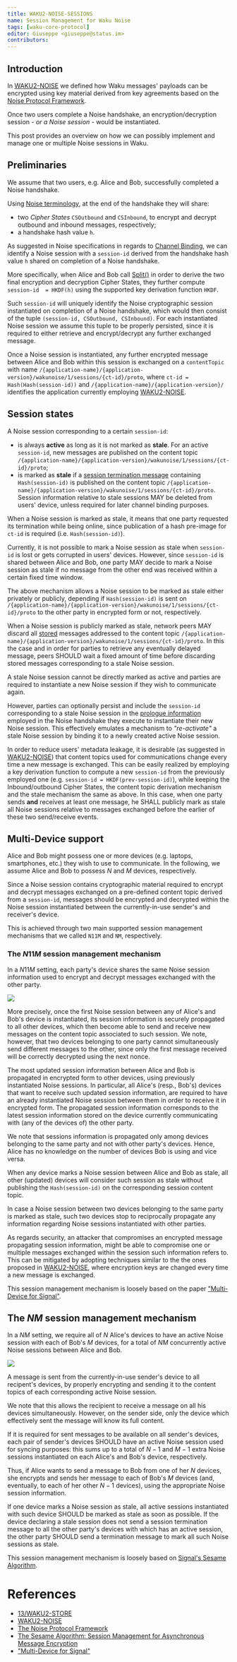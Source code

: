 ```yaml
---
title: WAKU2-NOISE-SESSIONS
name: Session Management for Waku Noise
tags: [waku-core-protocol]
editor: Giuseppe <giuseppe@status.im>
contributors:
---
```


## Introduction

In [WAKU2-NOISE](./noise.md) we defined how Waku messages' payloads can be encrypted using key material derived from key agreements based on the [Noise Protocol Framework](http://www.noiseprotocol.org/noise.html).

Once two users complete a Noise handshake,
an encryption/decryption session - _or a Noise session_ - would be instantiated.

This post provides an overview on how we can possibly implement and manage one or multiple Noise sessions in Waku.

## Preliminaries

We assume that two users, e.g. Alice and Bob, successfully completed a Noise handshake.

Using [Noise terminology](http://www.noiseprotocol.org/noise.html), at the end of the handshake they will share:

- two _Cipher States_ `CSOutbound` and `CSInbound`, to encrypt and decrypt outbound and inbound messages, respectively;
- a handshake hash value `h`.

As suggested in Noise specifications in regards to [Channel Binding](http://www.noiseprotocol.org/noise.html#channel-binding),
we can identify a Noise session with a `session-id` derived from the handshake hash value `h` shared on completion of a Noise handshake.

More specifically, when Alice and Bob call [Split()](http://www.noiseprotocol.org/noise.html#the-symmetricstate-object) in order to derive the two final encryption and decryption Cipher States,
they further compute `session-id  = HKDF(h)` using the supported key derivation function `HKDF`.

Such `session-id` will uniquely identify the Noise cryptographic session instantiated on completion of a Noise handshake,
which would then consist of the tuple `(session-id, CSOutbound, CSInbound)`.
For each instantiated Noise session we assume this tuple to be properly persisted,
since it is required to either retrieve and encrypt/decrypt any further exchanged message.

Once a Noise session is instantiated,
any further encrypted message between Alice and Bob within this session is exchanged on a `contentTopic` with name `/{application-name}/{application-version}/wakunoise/1/sessions/{ct-id}/proto`,
where `ct-id = Hash(Hash(session-id))`
and `/{application-name}/{application-version}/` identifies the application currently employing [WAKU2-NOISE](./noise.md).

## Session states

A Noise session corresponding to a certain `session-id`:

- is always **active** as long as it is not marked as **stale**.
  For an active `session-id`, new messages are published on the content topic `/{application-name}/{application-version}/wakunoise/1/sessions/{ct-id}/proto`;
- is marked as **stale** if a [session termination message](./noise.md/#session-termination-message) containing `Hash(session-id)` is published on the content topic `/{application-name}/{application-version}/wakunoise/1/sessions/{ct-id}/proto`.
  Session information relative to stale sessions MAY be deleted from users' device, unless required for later channel binding purposes.

When a Noise session is marked as stale, it means that one party requested its termination while being online,
since publication of a hash pre-image for `ct-id` is required (i.e. `Hash(session-id)`).

Currently, it is not possible to mark a Noise session as stale when `session-id` is lost or gets corrupted in users' devices.
However, since `session-id` is shared between Alice and Bob,
one party MAY decide to mark a Noise session as stale if no message from the other end was received within a certain fixed time window.

The above mechanism allows a Noise session to be marked as stale either privately or publicly,
depending if `Hash(session-id)` is sent on `/{application-name}/{application-version}/wakunoise/1/sessions/{ct-id}/proto` to the other party in encrypted form or not, respectively.

When a Noise session is publicly marked as stale,
network peers MAY discard all [stored](https://rfc.vac.dev/spec/13/) messages addressed to the content topic `/{application-name}/{application-version}/wakunoise/1/sessions/{ct-id}/proto`.
In this the case and in order for parties to retrieve any eventually delayed message,
peers SHOULD wait a fixed amount of time before discarding stored messages corresponding to a stale Noise session.

A stale Noise session cannot be directly marked as active
and parties are required to instantiate a new Noise session if they wish to communicate again.

However, parties can optionally persist and include the `session-id` corresponding to a stale Noise session in the [prologue information](https://noiseprotocol.org/noise.html#prologue) employed in the Noise handshake they execute to instantiate their new Noise session.
This effectively emulates a mechanism to _"re-activate"_ a stale Noise session by binding it to a newly created active Noise session.

In order to reduce users' metadata leakage, it is desirable (as suggested in [WAKU2-NOISE](./noise.md/#after-handshake)) that content topics used for communications change every time a new message is exchanged.
This can be easily realized by employing a key derivation function to compute a new `session-id` from the previously employed one (e.g. `session-id = HKDF(prev-session-id)`),
while keeping the Inbound/outbound Cipher States, the content topic derivation mechanism and the stale mechanism the same as above.
In this case, when one party sends **and** receives at least one message,
he SHALL publicly mark as stale all Noise sessions relative to messages exchanged before the earlier of these two send/receive events.

## Multi-Device support

Alice and Bob might possess one or more devices (e.g. laptops, smartphones, etc.) they wish to use to communicate.
In the following, we assume Alice and Bob to possess $N$ and $M$ devices, respectively.

Since a Noise session contains cryptographic material required to encrypt and decrypt messages exchanged on a pre-defined content topic derived from a `session-id`,
messages should be encrypted and decrypted within the Noise session instantiated between the currently-in-use sender's and receiver's device.

This is achieved through two main supported session management mechanisms that we called `N11M` and `NM`, respectively.

### The $N11M$ session management mechanism

In a $N11M$ setting, each party's device shares the same Noise session information used to encrypt and decrypt messages exchanged with the other party.

![](../../images/N11M.png)

More precisely, once the first Noise session between any of Alice's and Bob's device is instantiated,
its session information is securely propagated to all other devices,
which then become able to send and receive new messages on the content topic associated to such session.
We note, however, that two devices belonging to one party cannot simultaneously send different messages to the other, since only the first message received will be correctly decrypted using the next nonce.

The most updated session information between Alice and Bob is propagated in encrypted form to other devices,
using previously instantiated Noise sessions.
In particular, all Alice's (resp., Bob's) devices that want to receive such updated session information, are required to have an already instantiated Noise session between them in order to receive it in encrypted form.
The propagated session information corresponds to the latest session information stored on the device currently communicating with (any of the devices of) the other party.

We note that sessions information is propagated only among devices belonging to the same party and not with other party's devices.
Hence, Alice has no knowledge on the number of devices Bob is using and vice versa.

When any device marks a Noise session between Alice and Bob as stale,
all other (updated) devices will consider such session as stale
without publishing the `Hash(session-id)` on the corresponding session content topic.

In case a Noise session between two devices belonging to the same party is marked as stale,
such two devices stop to reciprocally propagate any information regarding Noise sessions instantiated with other parties.

As regards security, an attacker that compromises an encrypted message propagating session information,
might be able to compromise one or multiple messages exchanged within the session such information refers to.
This can be mitigated by adopting techniques similar to the the ones proposed in [WAKU2-NOISE](./noise.md/#after-handshake),
where encryption keys are changed every time a new message is exchanged.

This session management mechanism is loosely based on the paper ["Multi-Device for Signal"](https://eprint.iacr.org/2019/1363.pdf).

## The $NM$ session management mechanism

In a $NM$ setting, we require all of $N$ Alice's devices to have an active Noise session with each of Bob's $M$ devices,
for a total of $NM$ concurrently active Noise sessions between Alice and Bob.

![](../../images/NM.png)

A message is sent from the currently-in-use sender's device to all recipent's devices,
by properly encrypting and sending it to the content topics of each corresponding active Noise session.

We note that this allows the recipient to receive a message on all his devices simultaneously.
However, on the sender side, only the device which effectively sent the message will know its full content.

If it is required for sent messages to be available on all sender's devices,
each pair of sender's devices SHOULD have an active Noise session used for syncing purposes:
this sums up to a total of $N-1$ and $M-1$ extra Noise sessions instantiated on each Alice's and Bob's device, respectively.

Thus, if Alice wants to send a message to Bob from one of her $N$ devices,
she encrypts and sends her message to each of Bob's $M$ devices
(and, eventually, to each of her other $N-1$ devices),
using the appropriate Noise session information.

If one device marks a Noise session as stale,
all active sessions instantiated with such device SHOULD be marked as stale as soon as possible.
If the device declaring a stale session does not send a session termination message to all the other party's devices with which has an active session,
the other party SHOULD send a termination message to mark all such Noise sessions as stale.

This session management mechanism is loosely based on [Signal's Sesame Algorithm](https://signal.org/docs/specifications/sesame/).

# References

- [13/WAKU2-STORE](https://rfc.vac.dev/spec/13/)
- [WAKU2-NOISE](./noise.md)
- [The Noise Protocol Framework](http://www.noiseprotocol.org/noise.html)
- [The Sesame Algorithm: Session Management for Asynchronous Message Encryption](https://signal.org/docs/specifications/sesame/)
- ["Multi-Device for Signal"](https://eprint.iacr.org/2019/1363.pdf)
